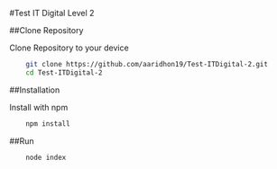 #Test IT Digital Level 2

##Clone Repository

Clone Repository to your device

```bash
    git clone https://github.com/aaridhon19/Test-ITDigital-2.git
    cd Test-ITDigital-2
```
    
##Installation

Install with npm

```bash
    npm install
```

##Run

```bash
    node index
```
